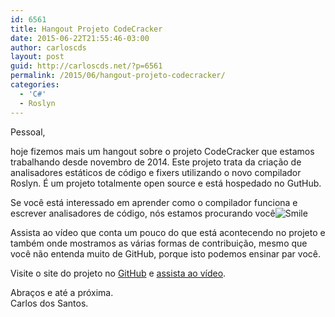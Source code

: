 ```yaml
---
id: 6561
title: Hangout Projeto CodeCracker
date: 2015-06-22T21:55:46-03:00
author: carloscds
layout: post
guid: http://carloscds.net/?p=6561
permalink: /2015/06/hangout-projeto-codecracker/
categories:
  - 'C#'
  - Roslyn
---
```

Pessoal,

hoje fizemos mais um hangout sobre o projeto CodeCracker que estamos trabalhando desde novembro de 2014. Este projeto trata da criação de analisadores estáticos de código e fixers utilizando o novo compilador Roslyn. É um projeto totalmente open source e está hospedado no GutHub.

Se você está interessado em aprender como o compilador funciona e escrever analisadores de código, nós estamos procurando você<img class="wlEmoticon wlEmoticon-smile" style="border-top-style: none; border-left-style: none; border-bottom-style: none; border-right-style: none" alt="Smile" src="http://carloscds.net/wp-content/uploads/2015/06/wlEmoticon-smile.png" /> 

Assista ao vídeo que conta um pouco do que está acontecendo no projeto e também onde mostramos as várias formas de contribuição, mesmo que você não entenda muito de GitHub, porque isto podemos ensinar par você.

Visite o site do projeto no [GitHub](http://www.github.com/code-cracker) e [assista ao vídeo](https://www.youtube.com/watch?v=06gAoqKd9RA).

Abraços e até a próxima.  
Carlos dos Santos.